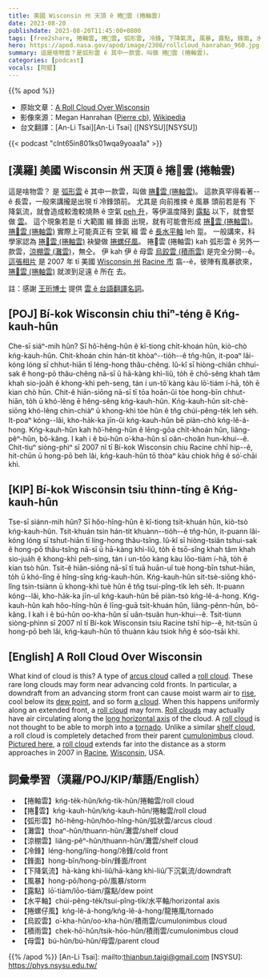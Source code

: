 ```yaml
---
title: 美國 Wisconsin 州 天頂 ê 捲𩛩雲 (捲軸雲)
date: 2023-08-20
publishdate: 2023-08-20T11:45:00+0800
tags: [free2share, 捲軸雲, 捲𩛩雲, 弧形雲, 冷鋒, 下降氣流, 風暴, 露點, 鋒面, 水平軸, 捲螺仔風, 灘雲, 涼棚雲, 烏腳雲, 積雨雲, 母雲]
hero: https://apod.nasa.gov/apod/image/2308/rollcloud_hanrahan_960.jpg
summary: 這是啥物雲？是弧形雲 ê 其中一款雲，叫做 捲𩛩雲 (捲軸雲)。
categories: [podcast]
vocals: [阿錕]
---
```


{{% apod %}}

- 原始文章：[A Roll Cloud Over Wisconsin](https://apod.nasa.gov/apod/ap230820.html)
- 影像來源：Megan Hanrahan ([Pierre cb](https://commons.wikimedia.org/wiki/User:Pierre_cb)), [Wikipedia](https://en.wikipedia.org/wiki/File:Roll-Cloud-Racine.jpg)
- 台文翻譯：[An-Li Tsai][An-Li Tsai] ([NSYSU][NSYSU])

{{< podcast "clnt65in801ks01wqa9yoaa1a" >}}

## [漢羅] 美國 Wisconsin 州 天頂 ê 捲𩛩雲 (捲軸雲)
這是啥物雲？
是 [弧形雲][arcus cloud] ê 其中一款雲，叫做 [捲𩛩雲 (捲軸雲)][roll cloud 1]。
這款真罕得看著--ê 長雲，一般來講攏是出現 tī 冷鋒頭前。
尤其是 向前推捒 ê 風暴 頭前若是有 下降氣流，就會造成較澹較燒熱 ê 空氣 [peh 升][rise]，等伊溫度降到 [露點][dew point] 以下，就會堅做 [雲][a cloud]。
這个現象若是 tī 大範圍 綴 鋒面 出現，就有可能會形成 [捲𩛩雲 (捲軸雲)][roll cloud 2]。
[捲𩛩雲 (捲軸雲)][Roll clouds] 實際上可能真正有 空氣 綴 雲 ê [長水平軸][long horizontal axis] leh 踅。
一般講來，科學家認為 [捲𩛩雲 (捲軸雲)][roll cloud 3] 袂變做 [捲螺仔風][tornado]。
捲𩛩雲 (捲軸雲) kah 弧形雲 ê 另外一款雲，[涼棚雲 (灘雲)][shelf cloud]，無仝。
伊 kah 伊 ê 母雲 [烏跤雲 (積雨雲)][cumulonimbus] 是完全分開--ê。
[這張相片][Pictured here] 是 2007 年 tī 美國 [Wisconsin 州][Wisconsin] [Racine 市][Racine] 翕--ê，彼陣有風暴欲來，[捲𩛩雲 (捲軸雲)][roll cloud 4] 就湠到足遠 ê 所在 去。

註：感謝 [王珩博士](https://www.facebook.com/profile.php?id=100000992932275) 提供 [雲 ê 台語翻譯名詞](https://www.facebook.com/permalink.php?story_fbid=pfbid02jA6wxtB4grHLyTQp4s1WHCeLr45GcR1ifR1wp59448BiHvwo6G6fUoUUnSJ2hst3l&id=100093530741823)。

## [POJ] Bí-kok Wisconsin chiu thiⁿ-téng ê Kńg-kauh-hûn
Che-sī siáⁿ-mih hûn?
Sī hô͘-hêng-hûn ê kî-tiong chi̍t-khoán hûn, kiò-chò kńg-kauh-hûn.
Chit-khoán chin hán-tit khòaⁿ--tio̍h--ê tn̂g-hûn, it-poaⁿ lâi-kóng lóng sī chhut-hiān tī léng-hong thâu-chêng.
Iû-kî sī hiòng-chiân chhui-sak ê hong-pō thâu-chêng nā-sī ū hā-kàng khì-liû, to̍h ē chō-sêng khah tâm khah sio-joa̍h ê khong-khì peh-seng, tán i un-tō͘ kàng kàu lō͘-tiám í-hā, to̍h ē kian chò hûn.
Chit-ê hiān-siōng nā-sī tī tōa hoān-ûi tòe hong-bīn chhut-hiān, to̍h ū khó-lêng ē hêng-sêng kńg-kauh-hûn.
Kńg-kauh-hûn si̍t-chè-siōng khó-lêng chin-chiàⁿ ū khong-khì tòe hûn ê tn̂g chúi-pêng-te̍k leh se̍h.
It-poaⁿ kóng--lâi, kho-ha̍k-ka jīn-ûi kńg-kauh-hûn bē piàn-chò kńg-lê-á-hong.
Kńg-kauh-hûn kah hô͘-hêng-hûn ê lēng-gōa chi̍t-khoán hûn, liâng-pêⁿ-hûn, bô-kâng.
I kah i ê bú-hûn o͘-kha-hûn sī oân-choân hun-khui--ê.
Chit-tiuⁿ siòng-phìⁿ sī 2007 nî tī Bí-kok Wisconsin chiu Racine chhī hip--ê, hit-chūn ū hong-pō beh lâi, kńg-kauh-hûn tō thòaⁿ kàu chiok hn̄g ê só͘-chāi khì.

## [KIP] Bí-kok Wisconsin tsiu thinn-tíng ê Kńg-kauh-hûn
Tse-sī siánn-mih hûn?
Sī hôo-hîng-hûn ê kî-tiong tsi̍t-khuán hûn, kiò-tsò kńg-kauh-hûn.
Tsit-khuán tsin hán-tit khuànn--tio̍h--ê tn̂g-hûn, it-puann lâi-kóng lóng sī tshut-hiān tī líng-hong thâu-tsîng.
Iû-kî sī hiòng-tsiân tshui-sak ê hong-pō thâu-tsîng nā-sī ū hā-kàng khì-liû, to̍h ē tsō-sîng khah tâm khah sio-jua̍h ê khong-khì peh-sing, tán i un-tōo kàng kàu lōo-tiám í-hā, to̍h ē kian tsò hûn.
Tsit-ê hiān-siōng nā-sī tī tuā huān-uî tuè hong-bīn tshut-hiān, to̍h ū khó-lîng ē hîng-sîng kńg-kauh-hûn.
Kńg-kauh-hûn si̍t-tsè-siōng khó-lîng tsin-tsiànn ū khong-khì tuè hûn ê tn̂g tsuí-pîng-ti̍k leh se̍h.
It-puann kóng--lâi, kho-ha̍k-ka jīn-uî kńg-kauh-hûn bē piàn-tsò kńg-lê-á-hong.
Kńg-kauh-hûn kah hôo-hîng-hûn ê līng-guā tsi̍t-khuán hûn, liâng-pênn-hûn, bô-kâng.
I kah i ê bú-hûn oo-kha-hûn sī uân-tsuân hun-khui--ê.
Tsit-tiunn siòng-phìnn sī 2007 nî tī Bí-kok Wisconsin tsiu Racine tshī hip--ê, hit-tsūn ū hong-pō beh lâi, kńg-kauh-hûn tō thuànn kàu tsiok hn̄g ê sóo-tsāi khì.

## [English] A Roll Cloud Over Wisconsin
What kind of cloud is this?
A type of [arcus cloud][arcus cloud] called a [roll cloud][roll cloud 1].
These rare long clouds may form near advancing cold fronts.
In particular, a downdraft from an advancing storm front can cause moist warm air to [rise][rise], cool below its [dew point][dew point], and so form [a cloud][a cloud].
When this happens uniformly along an extended front, a [roll cloud][roll cloud 2] may form.
[Roll clouds][Roll clouds] may actually have air circulating along the [long horizontal axis][long horizontal axis] of the cloud.
A [roll cloud][roll cloud 3] is not thought to be able to morph into a [tornado][tornado].
Unlike a similar [shelf cloud][shelf cloud], a roll cloud is completely detached from their parent [cumulonimbus][cumulonimbus] cloud.
[Pictured here][Pictured here], a [roll cloud][roll cloud 4] extends far into the distance as a storm approaches in 2007 in [Racine][Racine], [Wisconsin][Wisconsin], USA.

## 詞彙學習（漢羅/POJ/KIP/華語/English）
- 【捲軸雲】kńg-te̍k-hûn/kńg-ti̍k-hûn/捲軸雲/roll cloud
- 【捲𩛩雲】kńg-kauh-hûn/kńg-kauh-hûn/捲軸雲/roll cloud
- 【弧形雲】hô͘-hêng-hûn/hôo-hîng-hûn/弧狀雲/arcus cloud
- 【灘雲】thoaⁿ-hûn/thuann-hûn/灘雲/shelf cloud
- 【涼棚雲】liâng-pêⁿ-hûn/thuann-hûn/灘雲/shelf cloud
- 【冷鋒】léng-hong/líng-hong/冷鋒/cold front
- 【鋒面】hong-bīn/hong-bīn/鋒面/front
- 【下降氣流】hā-kàng khì-liû/hā-kàng khì-liû/下沉氣流/downdraft
- 【風暴】hong-pō/hong-pō/風暴/storm
- 【露點】lō͘-tiám/lōo-tiám/露點/dew point
- 【水平軸】chúi-pêng-te̍k/tsuí-pîng-ti̍k/水平軸/horizontal axis
- 【捲螺仔風】kńg-lê-á-hong/kńg-lê-á-hong/龍捲風/tornado
- 【烏跤雲】o͘-kha-hûn/oo-kha-hûn/積雨雲/cumulonimbus cloud
- 【積雨雲】chek-hō͘-hûn/tsik-hōo-hûn/積雨雲/cumulonimbus cloud
- 【母雲】bú-hûn/bú-hûn/母雲/parent cloud

{{% /apod %}}
[An-Li Tsai]: mailto:thianbun.taigi@gmail.com
[NSYSU]: https://phys.nsysu.edu.tw/

[copyright]: https://apod.nasa.gov/apod/fap/lib/about_apod.html#srapply
[License]: https://creativecommons.org/licenses/by/2.0/

[arcus cloud]:https://en.wikipedia.org/wiki/Arcus_cloud
[roll cloud 1]:https://epod.usra.edu/blog/2011/11/roll-cloud-shelf-cloud.html
[rise]:http://neveryetmelted.com/wp-content/uploads/2013/09/LaundryCat.gif
[dew point]:https://en.wikipedia.org/wiki/Dew_point
[a cloud]:https://www.youtube.com/watch?v=hKI2Atj08Xk
[roll cloud 2]:http://en.wikipedia.org/wiki/Roll_cloud
[Roll clouds]:https://apod.nasa.gov/apod/ap090824.html
[long horizontal axis]:https://apod.nasa.gov/apod/ap060117.html
[roll cloud 3]:http://www.weatherscapes.com/album.php?cat=clouds&subcat=roll_cloud
[tornado]:https://apod.nasa.gov/apod/ap050613.html
[shelf cloud]:https://apod.nasa.gov/apod/ap080122.html
[cumulonimbus]:http://ww2010.atmos.uiuc.edu/(Gh)/guides/mtr/cld/cldtyp/vrt/cb.rxml
[Pictured here]:http://commons.wikimedia.org/wiki/File:Roll-Cloud-Racine.jpg
[roll cloud 4]:https://epod.usra.edu/blog/2006/04/lovelock-roll-cloud.html
[Racine]:https://youtu.be/b2ezPLnsRxk
[Wisconsin]:https://en.wikipedia.org/wiki/Wisconsin
